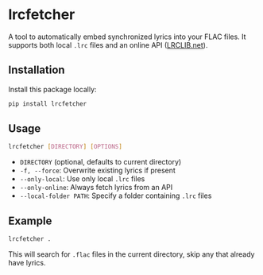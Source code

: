 # lrcfetcher

A tool to automatically embed synchronized lyrics into your FLAC files. It supports both local `.lrc` files and an online API ([LRCLIB.net](https://lrclib.net/)).

## Installation

Install this package locally:

```sh
pip install lrcfetcher
```

## Usage

```sh
lrcfetcher [DIRECTORY] [OPTIONS]
```

- `DIRECTORY` (optional, defaults to current directory)
- `-f, --force`: Overwrite existing lyrics if present
- `--only-local`: Use only local `.lrc` files
- `--only-online`: Always fetch lyrics from an API
- `--local-folder PATH`: Specify a folder containing `.lrc` files

## Example

```sh
lrcfetcher .
```

This will search for `.flac` files in the current directory, skip any that already have lyrics.
